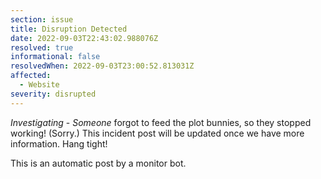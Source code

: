 ```yaml
---
section: issue
title: Disruption Detected
date: 2022-09-03T22:43:02.988076Z
resolved: true
informational: false
resolvedWhen: 2022-09-03T23:00:52.813031Z
affected:
  - Website
severity: disrupted
---
```

*Investigating* - _Someone_ forgot to feed the plot bunnies, so they stopped working! (Sorry.) This incident post will be updated once we have more information. Hang tight!

This is an automatic post by a monitor bot.
        